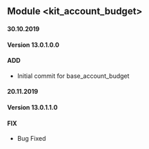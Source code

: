 ## Module <kit_account_budget>

#### 30.10.2019
#### Version 13.0.1.0.0
#### ADD
- Initial commit for base_account_budget

#### 20.11.2019
#### Version 13.0.1.1.0
#### FIX
- Bug Fixed
